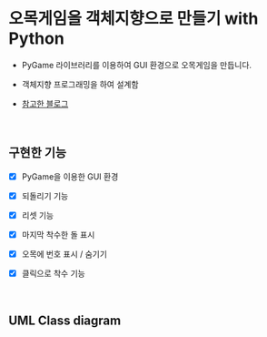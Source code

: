 # 오목게임을 객체지향으로 만들기 with Python

- PyGame 라이브러리를 이용하여 GUI 환경으로 오목게임을 만듭니다.

- 객체지향 프로그래밍을 하여 설계함

- [참고한 블로그](https://m.blog.naver.com/dnpc7848/221503651970)

<br>

## 구현한 기능

- [x] PyGame을 이용한 GUI 환경

- [x] 되돌리기 기능

- [x] 리셋 기능

- [x] 마지막 착수한 돌 표시

- [x] 오목에 번호 표시 / 숨기기

- [x] 클릭으로 착수 기능

<br>

## UML Class diagram
